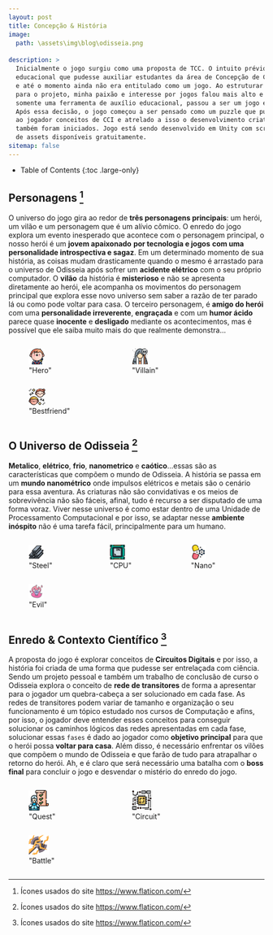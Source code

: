 ```yaml
---
layout: post
title: Concepção & História
image: 
  path: \assets\img\blog\odisseia.png

description: >
  Inicialmente o jogo surgiu como uma proposta de TCC. O intuito prévio era criar uma ferramenta de apoio
  educacional que pudesse auxiliar estudantes da área de Concepção de Circuitos Integrados (CCI)
  e até o momento ainda não era entitulado como um jogo. Ao estruturar as ideias
  para o projeto, minha paixão e interesse por jogos falou mais alto e o que antes era 
  somente uma ferramenta de auxílio educacional, passou a ser um jogo eletrônico. 
  Após essa decisão, o jogo começou a ser pensado como um puzzle que pudesse apresentar
  ao jogador conceitos de CCI e atrelado a isso o desenvolvimento criativo e do design do jogo 
  também foram iniciados. Jogo está sendo desenvolvido em Unity com scripts em C# e utilização
  de assets disponíveis gratuitamente.
sitemap: false
---
```


- Table of Contents
{:toc .large-only}

## Personagens [^1]
O universo do jogo gira ao redor de **três personagens principais**: um herói, um vilão e um 
personagem que é um alívio cômico. O enredo do jogo explora um evento inesperado que 
acontece com o personagem principal, o nosso herói é um **jovem apaixonado** **por tecnologia e jogos**
**com uma personalidade introspectiva e sagaz**. Em um determinado momento de sua história, as coisas
mudam drasticamente quando o mesmo é arrastado para o universo de Odisseia após sofrer
um **acidente elétrico** com o seu próprio computador. O **vilão** da história é **misterioso** e 
não se apresenta diretamente ao herói, ele acompanha os movimentos do personagem
principal que explora esse novo universo sem saber a razão de ter parado lá ou como pode 
voltar para casa. O terceiro personagem, é **amigo do herói** com uma **personalidade irreverente**, 
**engraçada** e com um **humor ácido** parece quase **inocente** e **desligado** mediante os acontecimentos, mas é possível que ele saiba muito mais do que realmente demonstra...


<div style="display: flex; flex-wrap: wrap;">
  <figure style="flex-basis: calc(33.33% - 10px); margin-right: 5px;">
    <img src="\assets\img\blog\hero.png" alt="Imagem 1" style="width: 20%;">
    <figcaption>"Hero"</figcaption>
  </figure>
  <figure style="flex-basis: calc(33.33% - 10px); margin-right: 5px;">
    <img src="\assets\img\blog\villain.png" alt="Imagem 2" style="width: 20%;">
    <figcaption>"Villain"</figcaption>
  </figure>
  <figure style="flex-basis: calc(33.33% - 10px); margin-right: 5px;">
    <img src="\assets\img\blog\friend.png" alt="Imagem 3" style="width: 20%;">
    <figcaption>"Bestfriend"</figcaption>
  </figure>
</div>
 
## O Universo de Odisseia [^1]
**Metalico**, **elétrico**, **frio**, **nanometrico** e **caótico**...essas são
as características que compõem o mundo de Odisseia. A história se passa 
em um **mundo nanométrico** onde impulsos elétricos e metais são o cenário para essa aventura. 
As criaturas não são convidativas e os meios de sobrevivência não são fáceis, afinal, tudo é recurso 
a ser disputado de uma forma voraz. Viver nesse universo é como estar dentro de uma Unidade de Processamento
Computacional e por isso, se adaptar nesse **ambiente inóspito** não é uma tarefa fácil, principalmente
para um humano. 

<div style="display: flex; flex-wrap: wrap;">
  <figure style="flex-basis: calc(25.33% - 10px); margin-right: 2px;">
    <img src="\assets\img\blog\steel.png" alt="Imagem 1" style="width: 25%;">
    <figcaption>"Steel"</figcaption>
  </figure>
  <figure style="flex-basis: calc(25.33% - 10px); margin-right: 2px;">
    <img src="\assets\img\blog\cpu.png" alt="Imagem 2" style="width: 25%;">
    <figcaption>"CPU"</figcaption>
  </figure>
  <figure style="flex-basis: calc(25.33% - 10px); margin-right: 2px;">
    <img src="\assets\img\blog\nano.png" alt="Imagem 3" style="width: 25%;">
    <figcaption>"Nano"</figcaption>
  </figure>
  <figure style="flex-basis: calc(25.33% - 10px); margin-right: 2px;">
    <img src="\assets\img\blog\evil.png" alt="Imagem 4" style="width: 25%;">
    <figcaption>"Evil"</figcaption>
  </figure>
</div>


 
## Enredo & Contexto Científico [^1]
A proposta do jogo é explorar conceitos de **Circuitos Digitais** e por isso, a história
foi criada de uma forma que pudesse ser entrelaçada com ciência. Sendo um projeto
pessoal e também um trabalho de conclusão de curso o Odisseia explora o conceito de 
**rede de transitores** de forma a apresentar para o jogador um quebra-cabeça a ser 
solucionado em cada fase. As redes de transitores podem variar de tamanho e organização 
o seu funcionamento é um tópico estudado nos cursos de Computação e afins, por isso, o 
jogador deve entender esses conceitos para conseguir solucionar os caminhos lógicos das redes 
apresentadas em cada fase, solucionar essas `fases` é dado ao jogador como 
**objetivo principal** para que o herói possa **voltar para casa**. Além disso, é necessário
enfrentar os vilões que compõem o mundo de Odisseia e que farão de tudo para atrapalhar
o retorno do herói. Ah, e é claro que será necessário uma batalha com o **boss final** para
concluir o jogo e desvendar o mistério do enredo do jogo.

<div style="display: flex; flex-wrap: wrap;">
  <figure style="flex-basis: calc(33.33% - 10px); margin-right: 5px;">
    <img src="\assets\img\blog\quest.png" alt="Imagem 1" style="width: 25%;">
    <figcaption>"Quest"</figcaption>
  </figure>
  <figure style="flex-basis: calc(33.33% - 10px); margin-right: 5px;">
    <img src="\assets\img\blog\circuit.png" alt="Imagem 2" style="width: 25%;">
    <figcaption>"Circuit"</figcaption>
  </figure>
  <figure style="flex-basis: calc(33.33% - 10px); margin-right: 5px;">
    <img src="\assets\img\blog\battle.png" alt="Imagem 3" style="width: 25%;">
    <figcaption>"Battle"</figcaption>
  </figure>


</div>



[^1]: Ícones usados do site https://www.flaticon.com/ 



